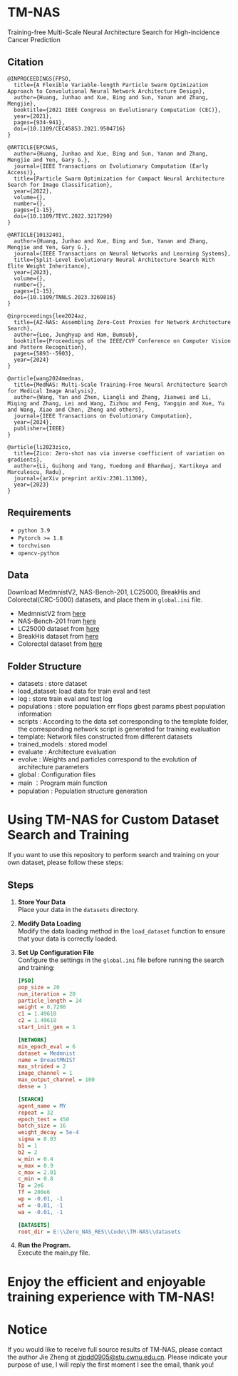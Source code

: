 # TM-NAS
Training-free Multi-Scale Neural Architecture Search for High-incidence Cancer Prediction

## Citation
```
@INPROCEEDINGS{FPSO,
  title={A Flexible Variable-length Particle Swarm Optimization Approach to Convolutional Neural Network Architecture Design},
  author={Huang, Junhao and Xue, Bing and Sun, Yanan and Zhang, Mengjie},
  booktitle={2021 IEEE Congress on Evolutionary Computation (CEC)},
  year={2021},
  pages={934-941},
  doi={10.1109/CEC45853.2021.9504716}
}

@ARTICLE{EPCNAS,
  author={Huang, Junhao and Xue, Bing and Sun, Yanan and Zhang, Mengjie and Yen, Gary G.},
  journal={IEEE Transactions on Evolutionary Computation (Early Access)},
  title={Particle Swarm Optimization for Compact Neural Architecture Search for Image Classification},
  year={2022},
  volume={},
  number={},
  pages={1-15},
  doi={10.1109/TEVC.2022.3217290}
}

@ARTICLE{10132401,
  author={Huang, Junhao and Xue, Bing and Sun, Yanan and Zhang, Mengjie and Yen, Gary G.},
  journal={IEEE Transactions on Neural Networks and Learning Systems},
  title={Split-Level Evolutionary Neural Architecture Search With Elite Weight Inheritance},
  year={2023},
  volume={},
  number={},
  pages={1-15},
  doi={10.1109/TNNLS.2023.3269816}
}

@inproceedings{lee2024az,
  title={AZ-NAS: Assembling Zero-Cost Proxies for Network Architecture Search},
  author={Lee, Junghyup and Ham, Bumsub},
  booktitle={Proceedings of the IEEE/CVF Conference on Computer Vision and Pattern Recognition},
  pages={5893--5903},
  year={2024}
}

@article{wang2024mednas,
  title={MedNAS: Multi-Scale Training-Free Neural Architecture Search for Medical Image Analysis},
  author={Wang, Yan and Zhen, Liangli and Zhang, Jianwei and Li, Miqing and Zhang, Lei and Wang, Zizhou and Feng, Yangqin and Xue, Yu and Wang, Xiao and Chen, Zheng and others},
  journal={IEEE Transactions on Evolutionary Computation},
  year={2024},
  publisher={IEEE}
}

@article{li2023zico,
  title={Zico: Zero-shot nas via inverse coefficient of variation on gradients},
  author={Li, Guihong and Yang, Yuedong and Bhardwaj, Kartikeya and Marculescu, Radu},
  journal={arXiv preprint arXiv:2301.11300},
  year={2023}
}
```

## Requirements

- `python 3.9`
- `Pytorch >= 1.8`
- `torchvison`
- `opencv-python`

## Data

Download MedmnistV2, NAS-Bench-201, LC25000, BreakHis and Colorectal(CRC-5000) datasets, and place them in `global.ini` file.

- MedmnistV2 from [here](https://medmnist.com/)
- NAS-Bench-201 from [here](https://github.com/D-X-Y/NAS-Bench-201)
- LC25000 dataset from [here](https://www.kaggle.com/datasets/andrewmvd/lung-and-colon-cancer-histopathological-images)
- BreakHis dataset from [here](https://www.kaggle.com/datasets/ambarish/breakhis)
- Colorectal dataset from [here](https://www.kaggle.com/datasets/kmader/colorectal-histology-mnist)
    
    
## Folder Structure
- datasets : store dataset
- load_dataset: load data for train eval and test
- log : store train eval and test log
- populations : store population err flops gbest params pbest population information
- scripts : According to the data set corresponding to the template folder, the corresponding network script is generated for training evaluation
- template: Network files constructed from different datasets
- trained_models : stored model
- evaluate : Architecture evaluation
- evolve : Weights and particles correspond to the evolution of architecture parameters
- global : Configuration files
- main ：Program main function
- population : Population structure generation

# Using TM-NAS for Custom Dataset Search and Training

If you want to use this repository to perform search and training on your own dataset, please follow these steps:

## Steps

1. **Store Your Data**  
   Place your data in the `datasets` directory.

2. **Modify Data Loading**  
   Modify the data loading method in the `load_dataset` function to ensure that your data is correctly loaded.

3. **Set Up Configuration File**  
   Configure the settings in the `global.ini` file before running the search and training:

   ```ini
   [PSO]
   pop_size = 20
   num_iteration = 20
   particle_length = 24
   weight = 0.7298
   c1 = 1.49618
   c2 = 1.49618
   start_init_gen = 1

   [NETWORK]
   min_epoch_eval = 6
   dataset = Medmnist
   name = BreastMNIST
   max_strided = 2
   image_channel = 1
   max_output_channel = 100
   dense = 1

   [SEARCH]
   agent_name = MY
   repeat = 32
   epoch_test = 450
   batch_size = 16
   weight_decay = 5e-4
   sigma = 0.03
   b1 = 1
   b2 = 2
   w_min = 0.4
   w_max = 0.9
   c_max = 2.01
   c_min = 0.8
   Tp = 2e6
   Tf = 200e6
   wp = -0.01, -1
   wf = -0.01, -1
   wa = -0.01, -1

   [DATASETS]
   root_dir = E:\\Zero_NAS_RES\\Code\\TM-NAS\\datasets
   ```

4. **Run the Program.**  
   Execute the main.py file.

# Enjoy the efficient and enjoyable training experience with TM-NAS!

# Notice
If you would like to receive full source results of TM-NAS, please contact the author Jie Zheng at zjpdd0905@stu.cwnu.edu.cn. Please indicate your purpose of use, I will reply the first moment I see the email, thank you!

